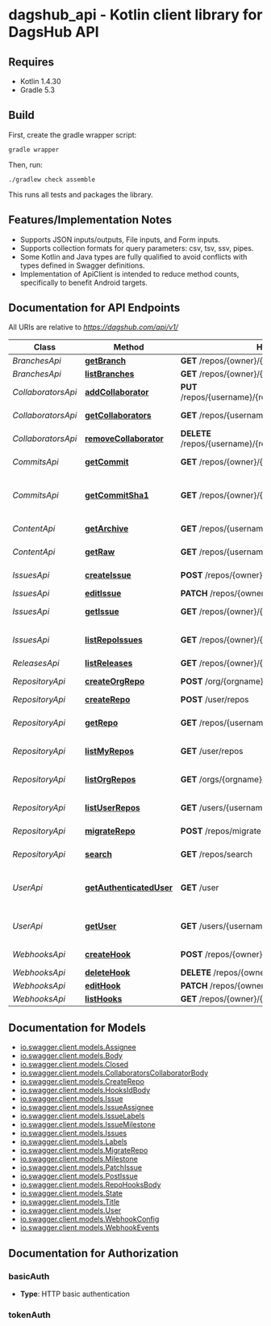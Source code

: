 # dagshub_api - Kotlin client library for DagsHub API

## Requires

* Kotlin 1.4.30
* Gradle 5.3

## Build

First, create the gradle wrapper script:

```
gradle wrapper
```

Then, run:

```
./gradlew check assemble
```

This runs all tests and packages the library.

## Features/Implementation Notes

* Supports JSON inputs/outputs, File inputs, and Form inputs.
* Supports collection formats for query parameters: csv, tsv, ssv, pipes.
* Some Kotlin and Java types are fully qualified to avoid conflicts with types defined in Swagger definitions.
* Implementation of ApiClient is intended to reduce method counts, specifically to benefit Android targets.

<a name="documentation-for-api-endpoints"></a>
## Documentation for API Endpoints

All URIs are relative to *https://dagshub.com/api/v1/*

Class | Method | HTTP request | Description
------------ | ------------- | ------------- | -------------
*BranchesApi* | [**getBranch**](docs/BranchesApi.md#getbranch) | **GET** /repos/{owner}/{repo}/branches/{branch} | Get Branch
*BranchesApi* | [**listBranches**](docs/BranchesApi.md#listbranches) | **GET** /repos/{owner}/{repo}/branches | List Branches
*CollaboratorsApi* | [**addCollaborator**](docs/CollaboratorsApi.md#addcollaborator) | **PUT** /repos/{username}/{repo}/collaborators/{collaborator} | Add user as a collaborator
*CollaboratorsApi* | [**getCollaborators**](docs/CollaboratorsApi.md#getcollaborators) | **GET** /repos/{username}/{repo}/collaborators | Get collaborators
*CollaboratorsApi* | [**removeCollaborator**](docs/CollaboratorsApi.md#removecollaborator) | **DELETE** /repos/{username}/{repo}/collaborators/{collaborator} | Delete collaborator
*CommitsApi* | [**getCommit**](docs/CommitsApi.md#getcommit) | **GET** /repos/{owner}/{repo}/commits/{sha} | Get a single commit
*CommitsApi* | [**getCommitSha1**](docs/CommitsApi.md#getcommitsha1) | **GET** /repos/{owner}/{repo}/commits/{ref} | Get the SHA-1 of a commit reference
*ContentApi* | [**getArchive**](docs/ContentApi.md#getarchive) | **GET** /repos/{username}/{repo}/archive/{ref}/{format} | Download archive
*ContentApi* | [**getRaw**](docs/ContentApi.md#getraw) | **GET** /repos/{username}/{repo}/raw/{ref}/{path} | Download raw content
*IssuesApi* | [**createIssue**](docs/IssuesApi.md#createissue) | **POST** /repos/{owner}/{repo}/issues | Create an issue
*IssuesApi* | [**editIssue**](docs/IssuesApi.md#editissue) | **PATCH** /repos/{owner}/{repo}/issues | Edit an issue
*IssuesApi* | [**getIssue**](docs/IssuesApi.md#getissue) | **GET** /repos/{owner}/{repo}/issues/{index} | Get a single issue
*IssuesApi* | [**listRepoIssues**](docs/IssuesApi.md#listrepoissues) | **GET** /repos/{owner}/{repo}/issues | List issues for a repository
*ReleasesApi* | [**listReleases**](docs/ReleasesApi.md#listreleases) | **GET** /repos/{owner}/{repo}/releases | List Releases
*RepositoryApi* | [**createOrgRepo**](docs/RepositoryApi.md#createorgrepo) | **POST** /org/{orgname}/repos | Create in organization
*RepositoryApi* | [**createRepo**](docs/RepositoryApi.md#createrepo) | **POST** /user/repos | Create
*RepositoryApi* | [**getRepo**](docs/RepositoryApi.md#getrepo) | **GET** /repos/{username}/{repo} | Get repository information
*RepositoryApi* | [**listMyRepos**](docs/RepositoryApi.md#listmyrepos) | **GET** /user/repos | List your repositories
*RepositoryApi* | [**listOrgRepos**](docs/RepositoryApi.md#listorgrepos) | **GET** /orgs/{orgname}/repos | List organization repositories
*RepositoryApi* | [**listUserRepos**](docs/RepositoryApi.md#listuserrepos) | **GET** /users/{username}/repos | List user repositories
*RepositoryApi* | [**migrateRepo**](docs/RepositoryApi.md#migraterepo) | **POST** /repos/migrate | Migrate repository
*RepositoryApi* | [**search**](docs/RepositoryApi.md#search) | **GET** /repos/search | Search repositories
*UserApi* | [**getAuthenticatedUser**](docs/UserApi.md#getauthenticateduser) | **GET** /user | Get authenticated user information
*UserApi* | [**getUser**](docs/UserApi.md#getuser) | **GET** /users/{username} | Get information about a user
*WebhooksApi* | [**createHook**](docs/WebhooksApi.md#createhook) | **POST** /repos/{owner}/{repo}/hooks | Create a hook
*WebhooksApi* | [**deleteHook**](docs/WebhooksApi.md#deletehook) | **DELETE** /repos/{owner}/{repo}/hooks/{id} | Delete a hook
*WebhooksApi* | [**editHook**](docs/WebhooksApi.md#edithook) | **PATCH** /repos/{owner}/{repo}/hooks/{id} | Edit a hook
*WebhooksApi* | [**listHooks**](docs/WebhooksApi.md#listhooks) | **GET** /repos/{owner}/{repo}/hooks | List hooks

<a name="documentation-for-models"></a>
## Documentation for Models

 - [io.swagger.client.models.Assignee](docs/Assignee.md)
 - [io.swagger.client.models.Body](docs/Body.md)
 - [io.swagger.client.models.Closed](docs/Closed.md)
 - [io.swagger.client.models.CollaboratorsCollaboratorBody](docs/CollaboratorsCollaboratorBody.md)
 - [io.swagger.client.models.CreateRepo](docs/CreateRepo.md)
 - [io.swagger.client.models.HooksIdBody](docs/HooksIdBody.md)
 - [io.swagger.client.models.Issue](docs/Issue.md)
 - [io.swagger.client.models.IssueAssignee](docs/IssueAssignee.md)
 - [io.swagger.client.models.IssueLabels](docs/IssueLabels.md)
 - [io.swagger.client.models.IssueMilestone](docs/IssueMilestone.md)
 - [io.swagger.client.models.Issues](docs/Issues.md)
 - [io.swagger.client.models.Labels](docs/Labels.md)
 - [io.swagger.client.models.MigrateRepo](docs/MigrateRepo.md)
 - [io.swagger.client.models.Milestone](docs/Milestone.md)
 - [io.swagger.client.models.PatchIssue](docs/PatchIssue.md)
 - [io.swagger.client.models.PostIssue](docs/PostIssue.md)
 - [io.swagger.client.models.RepoHooksBody](docs/RepoHooksBody.md)
 - [io.swagger.client.models.State](docs/State.md)
 - [io.swagger.client.models.Title](docs/Title.md)
 - [io.swagger.client.models.User](docs/User.md)
 - [io.swagger.client.models.WebhookConfig](docs/WebhookConfig.md)
 - [io.swagger.client.models.WebhookEvents](docs/WebhookEvents.md)

<a name="documentation-for-authorization"></a>
## Documentation for Authorization

<a name="basicAuth"></a>
### basicAuth

- **Type**: HTTP basic authentication

<a name="tokenAuth"></a>
### tokenAuth


